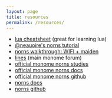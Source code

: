 ```yaml
---
layout: page
title: resources
permalink: /resources/
---
```

 - [lua cheatsheet](https://devhints.io/lua) (great for learning lua)
 - [@neauoire's norns tutorial](https://llllllll.co/t/norns-tutorial/23241)
 - [norns walkthrough: WIFI + maiden](https://vimeo.com/436460489)
 - [lines](https://llllllll.co) (main monome forum)
 - [official monome norns studies](https://monome.org/docs/norns/study-1/)
 - [official monome norns docs](https://monome.org/docs/norns/)
 - [official monome norns github](https://github.com/monome/norns)
 - [norns docs](https://monome.org/docs/norns/)
 - [norns github](https://github.com/monome/norns)
